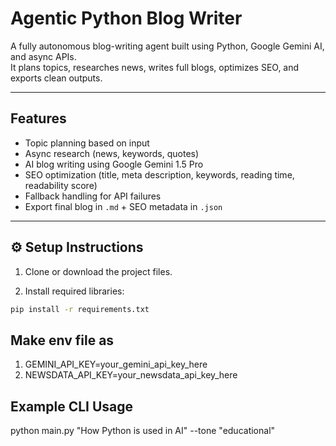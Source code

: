 # Agentic Python Blog Writer

A fully autonomous blog-writing agent built using Python, Google Gemini AI, and async APIs.  
It plans topics, researches news, writes full blogs, optimizes SEO, and exports clean outputs.

---

## Features

- Topic planning based on input
- Async research (news, keywords, quotes)
- AI blog writing using Google Gemini 1.5 Pro
- SEO optimization (title, meta description, keywords, reading time, readability score)
- Fallback handling for API failures
- Export final blog in `.md` + SEO metadata in `.json`

---

## ⚙ Setup Instructions

1. Clone or download the project files.

2. Install required libraries:

```bash
pip install -r requirements.txt
```

## Make env file as

1. GEMINI_API_KEY=your_gemini_api_key_here
2. NEWSDATA_API_KEY=your_newsdata_api_key_here

## Example CLI Usage

python main.py "How Python is used in AI" --tone "educational"
